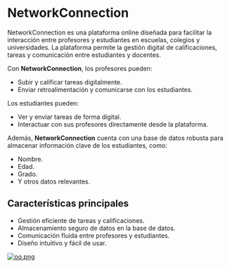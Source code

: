 # NetworkConnection 

NetworkConnection es una plataforma online diseñada para facilitar la interacción entre profesores y estudiantes en escuelas, colegios y universidades. La plataforma permite la gestión digital de calificaciones, tareas y comunicación entre estudiantes y docentes.  

Con **NetworkConnection**, los profesores pueden:  
- Subir y calificar tareas digitalmente.  
- Enviar retroalimentación y comunicarse con los estudiantes.  

Los estudiantes pueden:  
- Ver y enviar tareas de forma digital.  
- Interactuar con sus profesores directamente desde la plataforma.  

Además, **NetworkConnection** cuenta con una base de datos robusta para almacenar información clave de los estudiantes, como:  
- Nombre.  
- Edad.  
- Grado.  
- Y otros datos relevantes.

## Características principales  
- Gestión eficiente de tareas y calificaciones.  
- Almacenamiento seguro de datos en la base de datos.  
- Comunicación fluida entre profesores y estudiantes.  
- Diseño intuitivo y fácil de usar.  

[![oo.png](https://i.postimg.cc/Bnx6KZ9q/oo.png)](https://postimg.cc/RWZ4rBZ8)
